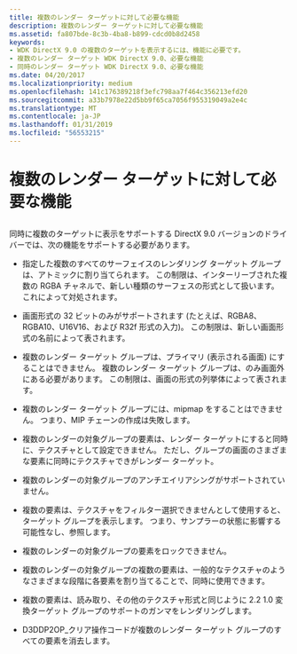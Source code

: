 ```yaml
---
title: 複数のレンダー ターゲットに対して必要な機能
description: 複数のレンダー ターゲットに対して必要な機能
ms.assetid: fa807bde-8c3b-4ba8-b899-cdcd0b8d2458
keywords:
- WDK DirectX 9.0 の複数のターゲットを表示するには、機能に必要です。
- 複数のレンダー ターゲット WDK DirectX 9.0、必要な機能
- 同時のレンダー ターゲット WDK DirectX 9.0、必要な機能
ms.date: 04/20/2017
ms.localizationpriority: medium
ms.openlocfilehash: 141c176389218f3efc798aa7f464c356213efd20
ms.sourcegitcommit: a33b7978e22d5bb9f65ca7056f955319049a2e4c
ms.translationtype: MT
ms.contentlocale: ja-JP
ms.lasthandoff: 01/31/2019
ms.locfileid: "56553215"
---
```

# <a name="required-features-for-multiple-render-targets"></a>複数のレンダー ターゲットに対して必要な機能


## <span id="ddk_required_features_for_multiple_render_targets_gg"></span><span id="DDK_REQUIRED_FEATURES_FOR_MULTIPLE_RENDER_TARGETS_GG"></span>


同時に複数のターゲットに表示をサポートする DirectX 9.0 バージョンのドライバーでは、次の機能をサポートする必要があります。

-   指定した複数のすべてのサーフェイスのレンダリング ターゲット グループは、アトミックに割り当てられます。 この制限は、インターリーブされた複数の RGBA チャネルで、新しい種類のサーフェスの形式として扱います。 これによって対処されます。

-   画面形式の 32 ビットのみがサポートされます (たとえば、RGBA8、RGBA10、U16V16、および R32f 形式の入力)。 この制限は、新しい画面形式の名前によって表されます。

-   複数のレンダー ターゲット グループは、プライマリ (表示される画面) にすることはできません。 複数のレンダー ターゲット グループは、のみ画面外にある必要があります。 この制限は、画面の形式の列挙体によって表されます。

-   複数のレンダー ターゲット グループには、mipmap をすることはできません。 つまり、MIP チェーンの作成は失敗します。

-   複数のレンダーの対象グループの要素は、レンダー ターゲットにすると同時に、テクスチャとして設定できません。 ただし、グループの画面のさまざまな要素に同時にテクスチャできがレンダー ターゲット。

-   複数のレンダーの対象グループのアンチエイリアシングがサポートされていません。

-   複数の要素は、テクスチャをフィルター選択できませんとして使用すると、ターゲット グループを表示します。 つまり、サンプラーの状態に影響する可能性なし、参照します。

-   複数のレンダーの対象グループの要素をロックできません。

-   複数のレンダーの対象グループの複数の要素は、一般的なテクスチャのようなさまざまな段階に各要素を割り当てることで、同時に使用できます。

-   複数の要素は、読み取り、その他のテクスチャ形式と同じように 2.2 1.0 変換ターゲット グループのサポートのガンマをレンダリングします。

-   D3DDP2OP\_クリア操作コードが複数のレンダー ターゲット グループのすべての要素を消去します。

 

 





